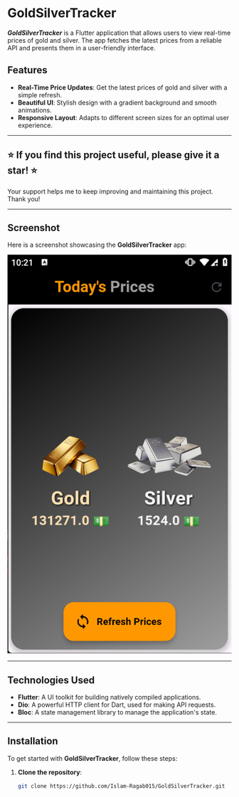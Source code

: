 # GoldSilverTracker

***GoldSilverTracker*** is a Flutter application that allows users to view real-time prices of gold and silver. The app fetches the latest prices from a reliable API and presents them in a user-friendly interface.

## Features

- **Real-Time Price Updates**: Get the latest prices of gold and silver with a simple refresh.
- **Beautiful UI**: Stylish design with a gradient background and smooth animations.
- **Responsive Layout**: Adapts to different screen sizes for an optimal user experience.

---

## ⭐️ If you find this project useful, please give it a star! ⭐️  
Your support helps me to keep improving and maintaining this project. Thank you!

---

## Screenshot

Here is a screenshot showcasing the **GoldSilverTracker** app:

![Main Screen](assets/home.png)

---

## Technologies Used

- **Flutter**: A UI toolkit for building natively compiled applications.
- **Dio**: A powerful HTTP client for Dart, used for making API requests.
- **Bloc**: A state management library to manage the application's state.

---

## Installation

To get started with **GoldSilverTracker**, follow these steps:

1. **Clone the repository**:

   ```bash
   git clone https://github.com/Islam-Ragab015/GoldSilverTracker.git
